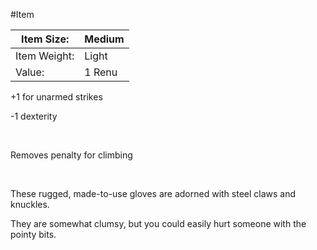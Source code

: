 #Item 

| Item Size:   | Medium |
|--------------|--------|
| Item Weight: | Light  |
| Value:       | 1 Renu |

+1 for unarmed strikes

-1 dexterity

 

Removes penalty for climbing

 

These rugged, made-to-use gloves are adorned with steel claws and knuckles.

They are somewhat clumsy, but you could easily hurt someone with the pointy bits.
